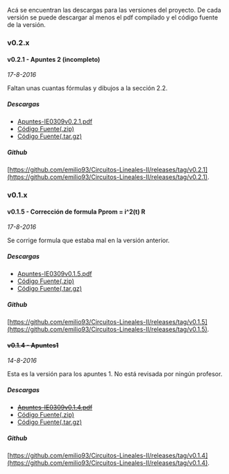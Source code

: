 Acá se encuentran las descargas para las versiones del proyecto. De cada versión
se puede descargar al menos el pdf compilado y el código fuente de la versión.

### v0.2.x

#### v0.2.1 - Apuntes 2 (incompleto)
_17-8-2016_

Faltan unas cuantas fórmulas y dibujos a la sección 2.2.

##### Descargas
- [Apuntes-IE0309v0.2.1.pdf](https://github.com/emilio93/Circuitos-Lineales-II/releases/download/v0.2.1/Apuntes-IE0309v0.2.1.pdf)
- [Código Fuente(.zip)](https://github.com/emilio93/Circuitos-Lineales-II/archive/v0.2.1.zip)
- [Código Fuente(.tar.gz)](https://github.com/emilio93/Circuitos-Lineales-II/archive/v0.2.1.tar.gz)

##### Github
 [https://github.com/emilio93/Circuitos-Lineales-II/releases/tag/v0.2.1](https://github.com/emilio93/Circuitos-Lineales-II/releases/tag/v0.2.1).

### v0.1.x

#### v0.1.5 - Corrección de formula Pprom = i^2(t) R
_17-8-2016_

Se corrige formula que estaba mal en la versión anterior.

##### Descargas
- [Apuntes-IE0309v0.1.5.pdf](https://github.com/emilio93/Circuitos-Lineales-II/releases/download/v0.1.5/Apuntes-IE0309v0.1.5.pdf)
- [Código Fuente(.zip)](https://github.com/emilio93/Circuitos-Lineales-II/archive/v0.1.5.zip)
- [Código Fuente(.tar.gz)](https://github.com/emilio93/Circuitos-Lineales-II/archive/v0.1.5.tar.gz)

##### Github
 [https://github.com/emilio93/Circuitos-Lineales-II/releases/tag/v0.1.5](https://github.com/emilio93/Circuitos-Lineales-II/releases/tag/v0.1.5).

#### ~~v0.1.4 - Apuntes1~~
_14-8-2016_

Esta es la versión para los apuntes 1. No está revisada por ningún profesor.

##### Descargas
- ~~[Apuntes-IE0309v0.1.4.pdf](https://github.com/emilio93/Circuitos-Lineales-II/releases/download/v0.1.4/Apuntes-IE0309v0.1.4.pdf)~~
- [Código Fuente(.zip)](https://github.com/emilio93/Circuitos-Lineales-II/archive/v0.1.4.zip)
- [Código Fuente(.tar.gz)](https://github.com/emilio93/Circuitos-Lineales-II/archive/v0.1.4.tar.gz)

##### Github
 [https://github.com/emilio93/Circuitos-Lineales-II/releases/tag/v0.1.4](https://github.com/emilio93/Circuitos-Lineales-II/releases/tag/v0.1.4).
